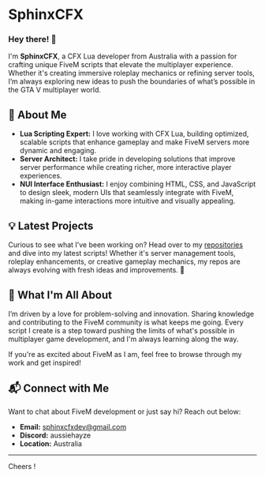 # SphinxCFX

### Hey there! 👋

I'm **SphinxCFX**, a CFX Lua developer from Australia with a passion for crafting unique FiveM scripts that elevate the multiplayer experience. Whether it's creating immersive roleplay mechanics or refining server tools, I’m always exploring new ideas to push the boundaries of what’s possible in the GTA V multiplayer world.

## 🔧 **About Me**

- **Lua Scripting Expert:** I love working with CFX Lua, building optimized, scalable scripts that enhance gameplay and make FiveM servers more dynamic and engaging.
- **Server Architect:** I take pride in developing solutions that improve server performance while creating richer, more interactive player experiences.
- **NUI Interface Enthusiast:** I enjoy combining HTML, CSS, and JavaScript to design sleek, modern UIs that seamlessly integrate with FiveM, making in-game interactions more intuitive and visually appealing.

## 💡 **Latest Projects**

Curious to see what I’ve been working on? Head over to my [repositories](https://github.com/SphinxCFX) and dive into my latest scripts! Whether it's server management tools, roleplay enhancements, or creative gameplay mechanics, my repos are always evolving with fresh ideas and improvements. 🚀

## 🚀 **What I'm All About**

I’m driven by a love for problem-solving and innovation. Sharing knowledge and contributing to the FiveM community is what keeps me going. Every script I create is a step toward pushing the limits of what's possible in multiplayer game development, and I'm always learning along the way.

If you're as excited about FiveM as I am, feel free to browse through my work and get inspired!

## 📬 **Connect with Me**

Want to chat about FiveM development or just say hi? Reach out below:

- **Email:** sphinxcfxdev@gmail.com
- **Discord:** aussiehayze
- **Location:** Australia

---

Cheers !
